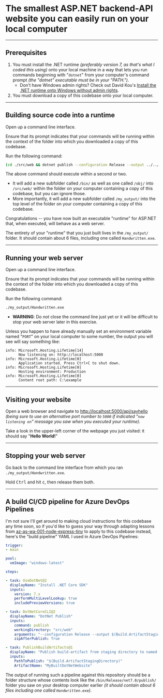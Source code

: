 # The smallest ASP.NET backend-API website you can easily run on your local computer

---

## Prerequisites

1. You must install the .NET runtime _(preferably version 7, as that's what I coded this using)_ onto your local machine in a way that lets you run commands beginning with "`dotnet`" from your computer's command prompt _(the "dotnet" executable must be in your "PATH.")_.
    * Don't have Windows admin rights?  Check out David Kou's [Install the .NET runtime onto Windows without admin rights](https://dev.to/davidkou/install-anything-without-admin-rights-4p0j#install-dotnet-sdk-or-runtime-without-admin).
2. You must download a copy of this codebase onto your local computer.

---

## Building source code into a runtime

Open up a command line interface.

Ensure that its prompt indicates that your commands will be running within the context of the folder into which you downloaded a copy of this codebase.

Run the following command:

```sh
(cd ./src/web && dotnet publish --configuration Release --output ../../my_output && cd ../..)
```

The above command should execute within a second or two.

* It will add a new subfolder called `/bin/` as well as one called `/obj/` into `/src/web/` within the folder on your computer containing a copy of this codebase, but you can ignore those.
* More importantly, it will add a new subfolder called `/my_output/` into the top level of the folder on your computer containing a copy of this codebase.

Congratulations -- you have now built an executable "runtime" for ASP.NET that, when executed, will behave as a web server.

The entirety of your "runtime" that you just built lives in the `/my_output/` folder.  It should contain about 6 files, including one called `Handwritten.exe`.

---

## Running your web server

Open up a command line interface.

Ensure that its prompt indicates that your commands will be running within the context of the folder into which you downloaded a copy of this codebase.

Run the following command:

```sh
./my_output/Handwritten.exe
```

* **WARNING**:  Do _not_ close the command line just yet or it will be difficult to stop your web server later in this exercise.

Unless you happen to have already manually set an environment variable named "`PORT`" on your local computer to some number, the output you will see will say something like:

```
info: Microsoft.Hosting.Lifetime[14]
      Now listening on: http://localhost:5000
info: Microsoft.Hosting.Lifetime[0]
      Application started. Press Ctrl+C to shut down.
info: Microsoft.Hosting.Lifetime[0]
      Hosting environment: Production
info: Microsoft.Hosting.Lifetime[0]
      Content root path: C:\example
```

---

## Visiting your website

Open a web browser and navigate to [http://localhost:5000/api/sayhello](http://localhost:5000/api/sayhello) _(being sure to use an alternative port number to `5000` if indicated "`now listening on`" message you saw when you executed your runtime)_.

Take a look in the upper-left corner of the webpage you just visited:  it should say "**Hello World!**"

---

## Stopping your web server

Go back to the command line interface from which you ran `./my_output/Handwritten.exe`.

Hold <kbd>Ctrl</kbd> and hit <kbd>c</kbd>, then release them both.

---

## A build CI/CD pipeline for Azure DevOps Pipelines

I'm not sure I'll get around to making cloud instructions for this codebase any time soon, so if you'd like to guess your way through adapting lessons from [az-as-wa-001-node-express-tiny](https://github.com/kkgthb/az-as-wa-001-node-express-tiny) to apply to this codebase instead, here's the "build pipeline" YAML I used in Azure DevOps Pipelines:

```yaml
trigger:
- main

pool:
  vmImage: "windows-latest"

steps:

- task: UseDotNet@2
  displayName: "Install .NET Core SDK"
  inputs:
    version: 7.x
    performMultiLevelLookup: true
    includePreviewVersions: true

- task: DotNetCoreCLI@2
  displayName: "DotNet Publish"
  inputs:
    command: publish
    workingDirectory: "src/web"
    arguments: "--configuration Release --output $(Build.ArtifactStagingDirectory)"
    zipAfterPublish: True

- task: PublishBuildArtifacts@1
  displayName: "Publish build-artifact from staging directory to named artifact"
  inputs:
    PathToPublish: "$(Build.ArtifactStagingDirectory)"
    ArtifactName: "MyBuiltDotNetWebsite"
```

The output of running such a pipeline against this repository should be a folder structure whose contents look like the `/bin/Release/net7.0/publish/` folder you saw on your desktop computer earlier _(it should contain about 6 files including one called `Handwritten.exe`)_.